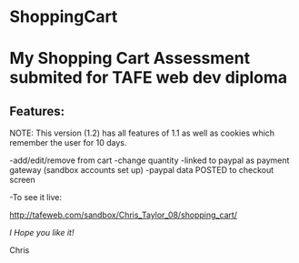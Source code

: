 # ShoppingCart
My Shopping Cart Assessment submited for TAFE web dev diploma 
=============================================================
**Features:** 
---------

NOTE: This version (1.2) has all features of 1.1 as well as cookies which remember the user for 10 days.  

-add/edit/remove from cart
-change quantity 
-linked to paypal as payment gateway (sandbox accounts set up)
-paypal data POSTED to checkout screen 

-To see it live:

http://tafeweb.com/sandbox/Chris_Taylor_08/shopping_cart/


*I Hope you like it!* 

Chris 
